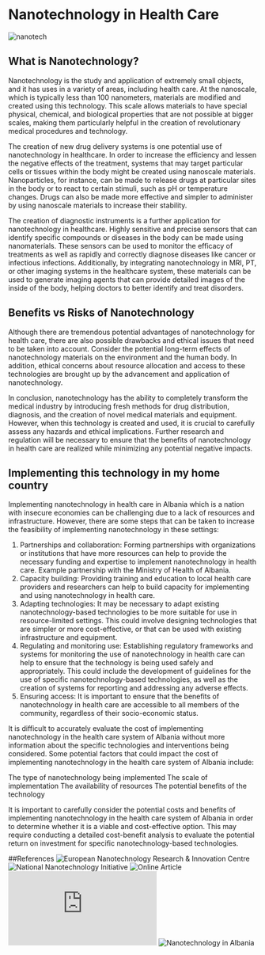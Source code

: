 # Nanotechnology in Health Care

![nanotech](https://user-images.githubusercontent.com/115462688/212654323-0b7a7871-e192-4d10-bc1b-2fb21dbb8236.jpg)

## What is Nanotechnology?
Nanotechnology is the study and application of extremely small objects, and it has uses in a variety of areas, including health care. At the nanoscale, which is typically less than 100 nanometers, materials are modified and created using this technology. This scale allows materials to have special physical, chemical, and biological properties that are not possible at bigger scales, making them particularly helpful in the creation of revolutionary medical procedures and technology.

The creation of new drug delivery systems is one potential use of nanotechnology in healthcare. In order to increase the efficiency and lessen the negative effects of the treatment, systems that may target particular cells or tissues within the body might be created using nanoscale materials. Nanoparticles, for instance, can be made to release drugs at particular sites in the body or to react to certain stimuli, such as pH or temperature changes. Drugs can also be made more effective and simpler to administer by using nanoscale materials to increase their stability.

The creation of diagnostic instruments is a further application for nanotechnology in healthcare. Highly sensitive and precise sensors that can identify specific compounds or diseases in the body can be made using nanomaterials. These sensors can be used to monitor the efficacy of treatments as well as rapidly and correctly diagnose diseases like cancer or infectious infections. Additionally, by integrating nanotechnology in MRI, PT, or other imaging systems in the healthcare system, these materials can be used to generate imaging agents that can provide detailed images of the inside of the body, helping doctors to better identify and treat disorders.

## Benefits vs Risks of Nanotechnology

Although there are tremendous potential advantages of nanotechnology for health care, there are also possible drawbacks and ethical issues that need to be taken into account. Consider the potential long-term effects of nanotechnology materials on the environment and the human body. In addition, ethical concerns about resource allocation and access to these technologies are brought up by the advancement and application of nanotechnology.

In conclusion, nanotechnology has the ability to completely transform the medical industry by introducing fresh methods for drug distribution, diagnosis, and the creation of novel medical materials and equipment. However, when this technology is created and used, it is crucial to carefully assess any hazards and ethical implications. Further research and regulation will be necessary to ensure that the benefits of nanotechnology in health care are realized while minimizing any potential negative impacts.

## Implementing this technology in my home country
Implementing nanotechnology in health care in Albania which is a nation with insecure economies can be challenging due to a lack of resources and infrastructure. However, there are some steps that can be taken to increase the feasibility of implementing nanotechnology in these settings:

1.	Partnerships and collaboration: Forming partnerships with organizations or institutions that have more resources can help to provide the necessary funding and expertise to implement nanotechnology in health care. Example partnership with the Ministry of Health of Albania.
2.	Capacity building: Providing training and education to local health care providers and researchers can help to build capacity for implementing and using nanotechnology in health care.
3.	Adapting technologies: It may be necessary to adapt existing nanotechnology-based technologies to be more suitable for use in resource-limited settings. This could involve designing technologies that are simpler or more cost-effective, or that can be used with existing infrastructure and equipment.
4.	Regulating and monitoring use: Establishing regulatory frameworks and systems for monitoring the use of nanotechnology in health care can help to ensure that the technology is being used safely and appropriately. This could include the development of guidelines for the use of specific nanotechnology-based technologies, as well as the creation of systems for reporting and addressing any adverse effects.
5.	Ensuring access: It is important to ensure that the benefits of nanotechnology in health care are accessible to all members of the community, regardless of their socio-economic status. 

It is difficult to accurately evaluate the cost of implementing nanotechnology in the health care system of Albania without more information about the specific technologies and interventions being considered. Some potential factors that could impact the cost of implementing nanotechnology in the health care system of Albania include:

The type of nanotechnology being implemented
The scale of implementation
The availability of resources
The potential benefits of the technology

It is important to carefully consider the potential costs and benefits of implementing nanotechnology in the health care system of Albania in order to determine whether it is a viable and cost-effective option. This may require conducting a detailed cost-benefit analysis to evaluate the potential return on investment for specific nanotechnology-based technologies.

##References
![European Nanotechnology Research & Innovation Centre](https://ec.europa.eu/research-and-innovation/en/projects/success-stories/all/nanotechnology?page=2)
![National Nanotechnology Initiative](https://www.nano.gov/about-nanotechnology/applications-nanotechnology)
![Online Article](https://www.upm.com/articles/beyond-fossils/22/3d-organs-developed-in-space-and-cells-that-create-energy-the-future-of-health-tech/?utm_source=google&utm_medium=cpc&utm_campaign=contentmarketing&utm_term=HubQ2&utm_content=&gclid=EAIaIQobChMIoPi7tO7-_AIVhO5RCh0uRgmAEAAYASAAEgLOr_D_BwE)
![Harvard Research Paper](https://cdn1.sph.harvard.edu/wp-content/uploads/sites/1501/2013/05/Brochure1.pdf)
![Nanotechnology in Albania](https://nanoalb.al/nanoalb/)

